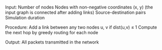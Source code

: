 Input:
Number of nodes
Nodes with non-negative coordinates (x, y) 
 (the input graph is connected after adding links)
Source-destination pairs
Simulation duration



Procedure:
Add a link between any two nodes u, v if dist(u,v) ≤ 1
Compute the next hop by greedy routing for each node



Output:
All packets transmitted in the network 